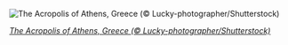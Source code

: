 
![The Acropolis of Athens, Greece (© Lucky-photographer/Shutterstock)](https://cn.bing.com//th?id=OHR.Olympics125_EN-US8602188549_1920x1080.jpg&rf=LaDigue_1920x1080.jpg&pid=hp)

*[The Acropolis of Athens, Greece (© Lucky-photographer/Shutterstock)](https://www.bing.com/search?q=modern+olympic+games+greece&FORM=hpcapt&filters=HpDate%3a%2220210406_0700%22)*
